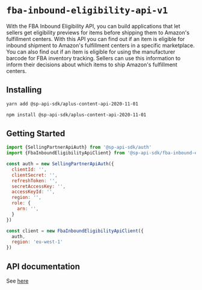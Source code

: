 # `fba-inbound-eligibility-api-v1`

With the FBA Inbound Eligibility API, you can build applications that let sellers get eligibility previews for items before shipping them to Amazon&#39;s fulfillment centers. With this API you can find out if an item is eligible for inbound shipment to Amazon&#39;s fulfillment centers in a specific marketplace. You can also find out if an item is eligible for using the manufacturer barcode for FBA inventory tracking. Sellers can use this information to inform their decisions about which items to ship Amazon&#39;s fulfillment centers.

## Installing

```sh
yarn add @sp-api-sdk/aplus-content-api-2020-11-01
```

```sh
npm install @sp-api-sdk/aplus-content-api-2020-11-01
```

## Getting Started

```javascript
import {SellingPartnerApiAuth} from '@sp-api-sdk/auth'
import {FbaInboundEligibilityApiClient} from '@sp-api-sdk/fba-inbound-eligibility-api-v1'

const auth = new SellingPartnerApiAuth({
  clientId: '',
  clientSecret: '',
  refreshToken: '',
  secretAccessKey: '',
  accessKeyId: '',
  region: '',
  role: {
    arn: '',
  }
})

const client = new FbaInboundEligibilityApiClient({
  auth,
  region: 'eu-west-1'
})
```

## API documentation

See [here](https://github.com/amzn/selling-partner-api-docs/tree/main/references/fba-inbound-eligibility-api/fbaInbound.md)

